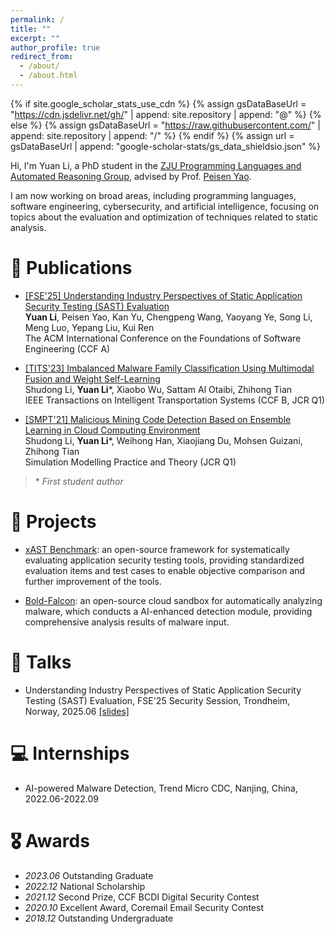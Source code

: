 ```yaml
---
permalink: /
title: ""
excerpt: ""
author_profile: true
redirect_from: 
  - /about/
  - /about.html
---
```


{% if site.google_scholar_stats_use_cdn %}
{% assign gsDataBaseUrl = "https://cdn.jsdelivr.net/gh/" | append: site.repository | append: "@" %}
{% else %}
{% assign gsDataBaseUrl = "https://raw.githubusercontent.com/" | append: site.repository | append: "/" %}
{% endif %}
{% assign url = gsDataBaseUrl | append: "google-scholar-stats/gs_data_shieldsio.json" %}

<span class='anchor' id='about-me'></span>

Hi, I'm Yuan Li, a PhD student in the [ZJU Programming Languages and Automated Reasoning Group](https://github.com/ZJU-Automated-Reasoning-Group), advised by Prof. [Peisen Yao](https://rainoftime.github.io). 

I am now working on broad areas, including programming languages, software engineering, cybersecurity, and artificial intelligence, focusing on topics about the evaluation and optimization of techniques related to static analysis. 

<!-- # 🔥 News
- *2025.04*: &nbsp;🎉🎉 The paper is . 
- *2022.02*: &nbsp;🎉🎉 Lorem ipsum dolor sit amet, consectetur adipiscing elit. Vivamus ornare aliquet ipsum, ac tempus justo dapibus sit amet.  -->

# 📝 Publications

- [[FSE'25] Understanding Industry Perspectives of Static Application Security Testing (SAST) Evaluation](https://yuan2li.github.io/files/FSE25_SastEval.pdf)<br>
  **Yuan Li**, Peisen Yao, Kan Yu, Chengpeng Wang, Yaoyang Ye, Song Li, Meng Luo, Yepang Liu, Kui Ren<br>
  The ACM International Conference on the Foundations of Software Engineering (CCF A)

- [[TITS'23] Imbalanced Malware Family Classification Using Multimodal Fusion and Weight Self-Learning](https://yuan2li.github.io/files/TITS23_MalFamilyClassifier.pdf)<br>
  Shudong Li, **Yuan Li**\*, Xiaobo Wu, Sattam Al Otaibi, Zhihong Tian<br>
  IEEE Transactions on Intelligent Transportation Systems (CCF B, JCR Q1)

- [[SMPT'21] Malicious Mining Code Detection Based on Ensemble Learning in Cloud Computing Environment](https://yuan2li.github.io/files/SMPT21_MalMiningDetector.pdf)<br>
  Shudong Li, **Yuan Li**\*, Weihong Han, Xiaojiang Du, Mohsen Guizani, Zhihong Tian<br>
  Simulation Modelling Practice and Theory (JCR Q1)

> \* *First student author*


# 🔧 Projects

- [xAST Benchmark](https://github.com/alipay/ant-application-security-testing-benchmark): an open-source framework for systematically evaluating application security testing tools, providing standardized evaluation items and test cases to enable objective comparison and further improvement of the tools.

- [Bold-Falcon](https://github.com/PowerLZY/Bold-Falcon): an open-source cloud sandbox for automatically analyzing malware, which conducts a AI-enhanced detection module, providing comprehensive analysis results of malware input.


# 💬 Talks

- Understanding Industry Perspectives of Static Application Security Testing (SAST) Evaluation, FSE'25 Security Session, Trondheim, Norway, 2025.06 [\[slides\]](https://yuan2li.github.io/files/FSE_Security_1110_YuanLi_Understanding.pdf)


# 💻 Internships

- AI-powered Malware Detection, Trend Micro CDC, Nanjing, China, 2022.06-2022.09


# 🎖 Awards

- *2023.06* Outstanding Graduate
- *2022.12* National Scholarship
- *2021.12* Second Prize, CCF BCDI Digital Security Contest
- *2020.10* Excellent Award, Coremail Email Security Contest
- *2018.12* Outstanding Undergraduate


<!-- # 📖 Educations
- *2023.09 - now* PhD Candidate, xxxbr>
  School of xx, xx University, xx -->
